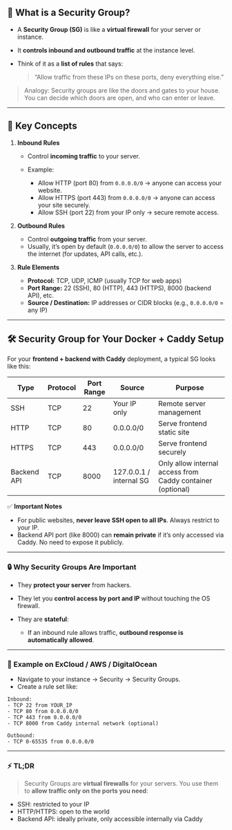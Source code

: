 ## 🔐 What is a Security Group?

* A **Security Group (SG)** is like a **virtual firewall** for your server or instance.
* It **controls inbound and outbound traffic** at the instance level.
* Think of it as a **list of rules** that says:

  > “Allow traffic from these IPs on these ports, deny everything else.”

> Analogy: Security groups are like the doors and gates to your house. You can decide which doors are open, and who can enter or leave.

---

## 🧩 Key Concepts

1. **Inbound Rules**

   * Control **incoming traffic** to your server.
   * Example:

     * Allow HTTP (port 80) from `0.0.0.0/0` → anyone can access your website.
     * Allow HTTPS (port 443) from `0.0.0.0/0` → anyone can access your site securely.
     * Allow SSH (port 22) from your IP only → secure remote access.

2. **Outbound Rules**

   * Control **outgoing traffic** from your server.
   * Usually, it’s open by default (`0.0.0.0/0`) to allow the server to access the internet (for updates, API calls, etc.).

3. **Rule Elements**

   * **Protocol:** TCP, UDP, ICMP (usually TCP for web apps)
   * **Port Range:** 22 (SSH), 80 (HTTP), 443 (HTTPS), 8000 (backend API), etc.
   * **Source / Destination:** IP addresses or CIDR blocks (e.g., `0.0.0.0/0` = any IP)

---

## 🛠️ Security Group for Your Docker + Caddy Setup

For your **frontend + backend with Caddy** deployment, a typical SG looks like this:

| Type        | Protocol | Port Range | Source                  | Purpose                                                    |
| ----------- | -------- | ---------- | ----------------------- | ---------------------------------------------------------- |
| SSH         | TCP      | 22         | Your IP only            | Remote server management                                   |
| HTTP        | TCP      | 80         | 0.0.0.0/0               | Serve frontend static site                                 |
| HTTPS       | TCP      | 443        | 0.0.0.0/0               | Serve frontend securely                                    |
| Backend API | TCP      | 8000       | 127.0.0.1 / internal SG | Only allow internal access from Caddy container (optional) |

✅ **Important Notes**

* For public websites, **never leave SSH open to all IPs**. Always restrict to your IP.
* Backend API port (like 8000) can **remain private** if it’s only accessed via Caddy. No need to expose it publicly.

---

### 🔒 Why Security Groups Are Important

* They **protect your server** from hackers.
* They let you **control access by port and IP** without touching the OS firewall.
* They are **stateful**:

  * If an inbound rule allows traffic, **outbound response is automatically allowed**.

---

### 🔧 Example on ExCloud / AWS / DigitalOcean

* Navigate to your instance → Security → Security Groups.
* Create a rule set like:

```text
Inbound:
- TCP 22 from YOUR_IP
- TCP 80 from 0.0.0.0/0
- TCP 443 from 0.0.0.0/0
- TCP 8000 from Caddy internal network (optional)

Outbound:
- TCP 0-65535 from 0.0.0.0/0
```

---

### ⚡ TL;DR

> Security Groups are **virtual firewalls** for your servers.
> You use them to **allow traffic only on the ports you need**:

* SSH: restricted to your IP
* HTTP/HTTPS: open to the world
* Backend API: ideally private, only accessible internally via Caddy
